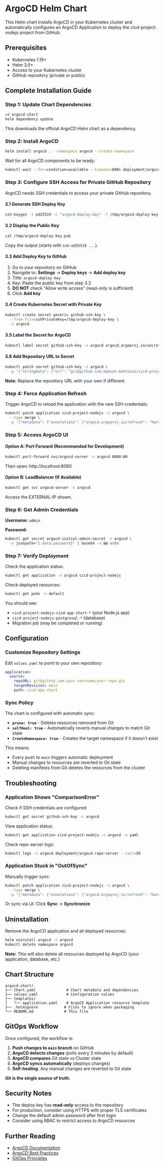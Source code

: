 # ArgoCD Helm Chart

This Helm chart installs ArgoCD in your Kubernetes cluster and automatically configures an ArgoCD Application to deploy the cicd-project-nodejs project from GitHub.

## Prerequisites

- Kubernetes 1.19+
- Helm 3.0+
- Access to your Kubernetes cluster
- GitHub repository (private or public)

## Complete Installation Guide

### Step 1: Update Chart Dependencies

```bash
cd argocd-chart
helm dependency update
```

This downloads the official ArgoCD Helm chart as a dependency.

### Step 2: Install ArgoCD

```bash
helm install argocd . --namespace argocd --create-namespace
```

Wait for all ArgoCD components to be ready:

```bash
kubectl wait --for=condition=available --timeout=600s deployment/argocd-server -n argocd
```

### Step 3: Configure SSH Access for Private GitHub Repository

ArgoCD needs SSH credentials to access your private GitHub repository.

#### 3.1 Generate SSH Deploy Key

```bash
ssh-keygen -t ed25519 -C "argocd-deploy-key" -f /tmp/argocd-deploy-key -N ""
```

#### 3.2 Display the Public Key

```bash
cat /tmp/argocd-deploy-key.pub
```

Copy the output (starts with `ssh-ed25519 ...`).

#### 3.3 Add Deploy Key to GitHub

1. Go to your repository on GitHub
2. Navigate to: **Settings** → **Deploy keys** → **Add deploy key**
3. Title: `argocd-deploy-key`
4. Key: Paste the public key from step 3.2
5. **DO NOT** check "Allow write access" (read-only is sufficient)
6. Click **Add key**

#### 3.4 Create Kubernetes Secret with Private Key

```bash
kubectl create secret generic github-ssh-key \
  --from-file=sshPrivateKey=/tmp/argocd-deploy-key \
  -n argocd
```

#### 3.5 Label the Secret for ArgoCD

```bash
kubectl label secret github-ssh-key -n argocd argocd.argoproj.io/secret-type=repository
```

#### 3.6 Add Repository URL to Secret

```bash
kubectl patch secret github-ssh-key -n argocd \
  -p '{"stringData": {"url": "git@github.com:damien-mathieu1/cicd-project-nodejs.git", "type": "git"}}'
```

**Note:** Replace the repository URL with your own if different.

### Step 4: Force Application Refresh

Trigger ArgoCD to reload the application with the new SSH credentials:

```bash
kubectl patch application cicd-project-nodejs -n argocd \
  --type merge \
  -p '{"metadata": {"annotations": {"argocd.argoproj.io/refresh": "hard"}}}'
```

### Step 5: Access ArgoCD UI

#### Option A: Port Forward (Recommended for Development)

```bash
kubectl port-forward svc/argocd-server -n argocd 8080:80
```

Then open: http://localhost:8080

#### Option B: LoadBalancer (If Available)

```bash
kubectl get svc argocd-server -n argocd
```

Access the EXTERNAL-IP shown.

### Step 6: Get Admin Credentials

**Username:** `admin`

**Password:**
```bash
kubectl get secret argocd-initial-admin-secret -n argocd \
  -o jsonpath="{.data.password}" | base64 -d && echo
```

### Step 7: Verify Deployment

Check the application status:

```bash
kubectl get application -n argocd cicd-project-nodejs
```

Check deployed resources:

```bash
kubectl get pods -n default
```

You should see:
- `cicd-project-nodejs-cicd-app-chart-*` (your Node.js app)
- `cicd-project-nodejs-postgresql-*` (database)
- Migration job (may be completed or running)

## Configuration

### Customize Repository Settings

Edit `values.yaml` to point to your own repository:

```yaml
application:
  source:
    repoURL: git@github.com:your-username/your-repo.git
    targetRevision: main
    path: cicd-app-chart
```

### Sync Policy

The chart is configured with automatic sync:

- **`prune: true`** - Deletes resources removed from Git
- **`selfHeal: true`** - Automatically reverts manual changes to match Git state
- **`CreateNamespace: true`** - Creates the target namespace if it doesn't exist

This means:
- Every push to `main` triggers automatic deployment
- Manual changes to resources are reverted to Git state
- Deleting manifests from Git deletes the resources from the cluster

## Troubleshooting

### Application Shows "ComparisonError"

Check if SSH credentials are configured:

```bash
kubectl get secret github-ssh-key -n argocd
```

View application status:

```bash
kubectl get application cicd-project-nodejs -n argocd -o yaml
```

Check repo-server logs:

```bash
kubectl logs -n argocd deployment/argocd-repo-server --tail=50
```

### Application Stuck in "OutOfSync"

Manually trigger sync:

```bash
kubectl patch application cicd-project-nodejs -n argocd \
  --type merge \
  -p '{"metadata": {"annotations": {"argocd.argoproj.io/refresh": "hard"}}}'
```

Or sync via UI: Click **Sync** → **Synchronize**

## Uninstallation

Remove the ArgoCD application and all deployed resources:

```bash
helm uninstall argocd -n argocd
kubectl delete namespace argocd
```

**Note:** This will also delete all resources deployed by ArgoCD (your application, database, etc.)

## Chart Structure

```
argocd-chart/
├── Chart.yaml              # Chart metadata and dependencies
├── values.yaml             # Configuration values
├── templates/
│   └── application.yaml    # ArgoCD Application resource template
├── .helmignore            # Files to ignore when packaging
└── README.md              # This file
```

## GitOps Workflow

Once configured, the workflow is:

1. **Push changes to `main` branch** on GitHub
2. **ArgoCD detects changes** (polls every 3 minutes by default)
3. **ArgoCD compares** Git state vs Cluster state
4. **ArgoCD syncs automatically** (deploys changes)
5. **Self-healing**: Any manual changes are reverted to Git state

**Git is the single source of truth.**

## Security Notes

- The deploy key has **read-only** access to the repository
- For production, consider using HTTPS with proper TLS certificates
- Change the default admin password after first login
- Consider using RBAC to restrict access to ArgoCD resources

## Further Reading

- [ArgoCD Documentation](https://argo-cd.readthedocs.io/)
- [ArgoCD Best Practices](https://argo-cd.readthedocs.io/en/stable/user-guide/best_practices/)
- [GitOps Principles](https://opengitops.dev/)
